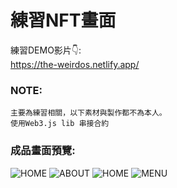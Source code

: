 # 練習NFT畫面
練習DEMO影片👇: <br />
https://the-weirdos.netlify.app/ <br />


### NOTE:  <br />
```
主要為練習相關，以下素材與製作都不為本人。
使用Web3.js lib 串接合約
```

### 成品畫面預覽:
![HOME](https://github.com/codebucks27/The-Weirdos-NFT-Website-Starter-Code/blob/main/Home%20-%20Desktop.png)
![ABOUT](https://github.com/codebucks27/The-Weirdos-NFT-Website-Starter-Code/blob/main/Home-2%20-%20Desktop.png)
![HOME](https://github.com/codebucks27/The-Weirdos-NFT-Website-Starter-Code/blob/main/Home-1%20-%20Mobile.png)
![MENU](https://github.com/codebucks27/The-Weirdos-NFT-Website-Starter-Code/blob/main/Home-2-%20Mobile.png)


